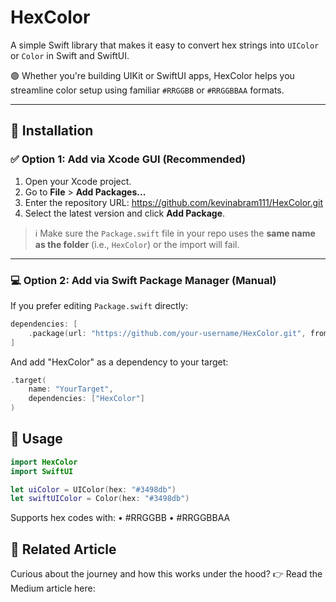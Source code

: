 # HexColor

A simple Swift library that makes it easy to convert hex strings into `UIColor` or `Color` in Swift and SwiftUI.

🟣 Whether you're building UIKit or SwiftUI apps, HexColor helps you streamline color setup using familiar `#RRGGBB` or `#RRGGBBAA` formats.

---

## 🚀 Installation

### ✅ Option 1: Add via Xcode GUI (Recommended)

1. Open your Xcode project.
2. Go to **File** > **Add Packages...**
3. Enter the repository URL: https://github.com/kevinabram111/HexColor.git
4. Select the latest version and click **Add Package**.

> ℹ️ Make sure the `Package.swift` file in your repo uses the **same name as the folder** (i.e., `HexColor`) or the import will fail.

---

### 💻 Option 2: Add via Swift Package Manager (Manual)

If you prefer editing `Package.swift` directly:

```swift
dependencies: [
    .package(url: "https://github.com/your-username/HexColor.git", from: "1.0.0")
]
```

And add "HexColor" as a dependency to your target:

```swift
.target(
    name: "YourTarget",
    dependencies: ["HexColor"]
)
```

## 🎨 Usage

```swift
import HexColor
import SwiftUI

let uiColor = UIColor(hex: "#3498db")
let swiftUIColor = Color(hex: "#3498db")
```

Supports hex codes with:
	•	#RRGGBB
	•	#RRGGBBAA

## 📝 Related Article
Curious about the journey and how this works under the hood?
👉 Read the Medium article here: 

